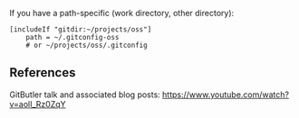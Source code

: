 
If you have a path-specific (work directory, other directory):
```
[includeIf "gitdir:~/projects/oss"]
    path = ~/.gitconfig-oss
    # or ~/projects/oss/.gitconfig
```


## References

GitButler talk and associated blog posts: https://www.youtube.com/watch?v=aolI_Rz0ZqY

